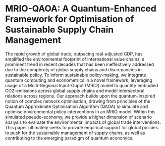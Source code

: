 # MRIO-QAOA: A Quantum-Enhanced Framework for Optimisation of Sustainable Supply Chain Management

The rapid growth of global trade, outpacing real-adjusted GDP, has amplified the environmental footprint of international value chains, a prominent trend in recent decades that has been ineffectively addressed due to the complexity of global supply chains and discrepancies in sustainable policy. To inform sustainable policy-making, we integrate quantum computing and econometrics in a novel framework, leveraging usage of a Multi-Regional Input-Ouput (MRIO) model to quantify embodied CO2-emissions across global supply chains and model intersectoral relations across regions. Our approach builds upon the quantum-inspired notion of complex network optimisation, drawing from principles of the Quantum Approximate Optimisation Algorithm (QAOA) to simulate and optimise environmental policy interventions in an MRIO model. Within this simulated pseudo-economy, we provide a higher dimension of scenario analysis to evaluate the environmental impacts of global trade interventions. This paper ultimately seeks to provide empirical support for global policies to push for the sustainable management of supply chains, as well as contributing to the emerging paradigm of quantum economics.
